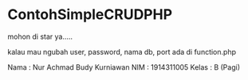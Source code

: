 # ContohSimpleCRUDPHP

mohon di star ya.....

kalau mau ngubah user, password, nama db, port ada di function.php


Nama  : Nur Achmad Budy Kurniawan
NIM   : 1914311005
Kelas : B (Pagi)
